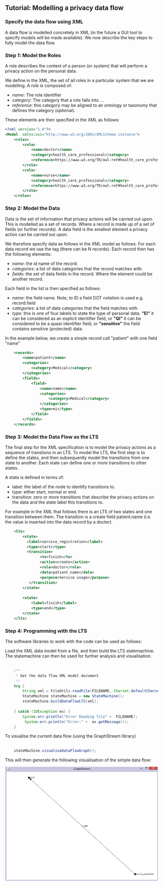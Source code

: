 ## Tutorial: Modelling a privacy data flow

### Specify the data flow using XML
A data flow is modelled concretely in XML (in the future a GUI tool to specify
models will be made available). We now describe the key steps to fully
model the data flow.

### Step 1: Model the Roles
A role describes the context of a person (or system) that will perform a privacy
action on the personal data.

We define in the XML, the set of all roles in a particular system that we 
are modelling. A role is composed of:
* *name*: The role identifier
* *category*: The category that a role falls into ...
* *reference*: this category may be aligned to an ontology or taxonomy that defines the category (optional).

These elements are then specified in the XML as follows:

```xml
<?xml version="1.0"?>
<Model  xmlns:xsi="http://www.w3.org/2001/XMLSchema-instance">
    <roles>
        <role>
            <name>doctor</name>
            <category>health_care_professional</category>
            <reference>https://www.w3.org/TR/owl-ref#health_care_professional</reference>
        </role>
        <role>
            <name>nurse</name>
            <category>health_care_professional</category>
            <reference>https://www.w3.org/TR/owl-ref#health_care_professional</reference>
        </role>
    </roles>
```

### Step 2: Model the Data
Data is the set of information that privacy actions will be carried out upon. This
is modelled as a set of records. Where a record is made up of a set of fields (or further
records). A data field is the smallest element a privacy action can be carried out upon. 

We therefore specify data as follows in the XML model as follows. For each data
record we use the <records> tag (there can be N records). Each record then has
the following elements:

* *name*: the id name of the record.
* *categories*: a list of data categories that the record matches with.
* *fields*:  the set of data fields in the record. Where the element could be another record.

Each field in the list is then specified as follows:
* *name*: the field name. Note, to ID a field DOT notation is used e.g. record.field
* *categories*: a list of data categories that the field matches with.
* *type*: this is one of four labels to state the type of personal data. **"EI"** it 
can be considered as an explicit identifier field, or **"QI"** it can be considered to
be a quasi-identifier field, or **"sensitive"** the field contains sensitive (protected)
data.

In the example below, we create a simple record call "patient" with one field
"name"

```xml
    <records>
        <name>patient</name>
        <categories>
            <category>Medical</category>
        </categories>
        <fields>
            <field>
                <name>name</name>
                <categories>
                    <category>Medical</category>
                </categories>
                <type>ei</type>
            </field>
        </fields>
    </records>
```
### Step 3: Model the Data Flow as the LTS

The final step for the XML specification is to model the privacy actions
as a sequence of transtions in an LTS. To model the LTS, the first step is
to define the states, and then subsequently model the transitions from one
state to another. Each state can define one or more transitions to other states.

A state is defined in terms of:
* label: the label of the node to identify transitions to.
* type: either start, normal or end.
* transition: zero or more transitions that describe the privacy actions on the
data and the state label this transitions to.

For example in the XML that follows there is an LTS of two states and one transition
between them. The transition is a create field patient.name (i.e. the value is
inserted into the data record by a doctor).

```xml
    <lts>
        <state>
          <label>service_registration</label>
          <type>start</type>
          <transition>    
                <to>finish</to>
                <action>create</action>
                <role>doctor</role>
                <data>patient.name</data>
                <purpose>Service usage</purpose>
           </transition>
        </state>
        
        <state>
            <label>finish</label>
            <type>end</type>
        </state>
    </lts>
```

### Step 4: Programming with the LTS
The software libraries to work with the code can be used as follows:

Load the XML data model from a file, and then build the LTS statemachine. The
statemachine can then be used for further analysis and visualisation.

```java

    /**
     * Get the data flow XML model document
     */
    try {
        String xml = FileUtils.readFile(FILENAME, Charset.defaultCharset());
        StateMachine stateMachine = new StateMachine();
        stateMachine.buildDataFlowLTS(xml);
         
    } catch (IOException ex) {
        System.err.println("Error Reading file" +  FILENAME);
         System.err.println("Error:" +  ex.getMessage());
    }
```
To visualise the current data flow (using the GraphStream library)

```java

    stateMachine.visualiseDataFlowGraph();

```

This will then generate the following visualisation of the simple data flow:

![Data flow visualisation output][viz1] 

[viz1]: src/main/resources/images/visual2.png "Data flow visualisation"